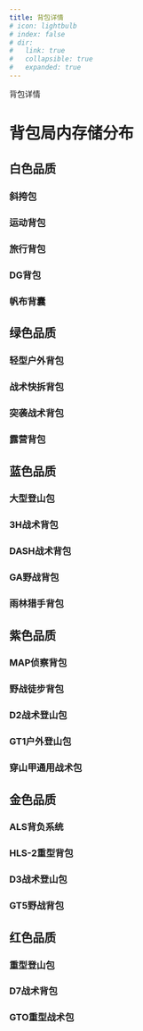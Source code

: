 ```yaml
---
title: 背包详情
# icon: lightbulb
# index: false
# dir:
#   link: true
#   collapsible: true 
#   expanded: true
---
```


背包详情

# 背包局内存储分布

## 白色品质

### 斜挎包

### 运动背包

### 旅行背包

### DG背包

### 帆布背囊

## 绿色品质

### 轻型户外背包

### 战术快拆背包

### 突袭战术背包

### 露营背包

## 蓝色品质

### 大型登山包

### 3H战术背包

### DASH战术背包

### GA野战背包

### 雨林猎手背包

## 紫色品质

### MAP侦察背包

### 野战徒步背包

### D2战术登山包

### GT1户外登山包

### 穿山甲通用战术包

## 金色品质

### ALS背负系统

### HLS-2重型背包

### D3战术登山包

### GT5野战背包

## 红色品质

### 重型登山包

### D7战术背包

### GTO重型战术包

